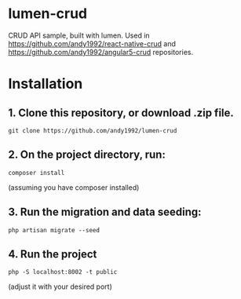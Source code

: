 # lumen-crud
CRUD API sample, built with lumen. Used in https://github.com/andy1992/react-native-crud and  https://github.com/andy1992/angular5-crud repositories.

# Installation
## 1. Clone this repository, or download .zip file.
    git clone https://github.com/andy1992/lumen-crud
    
## 2. On the project directory, run:
    composer install
(assuming you have composer installed)

## 3. Run the migration and data seeding:
    php artisan migrate --seed
    
## 4. Run the project
    php -S localhost:8002 -t public
(adjust it with your desired port)
